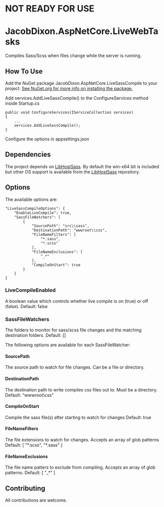 # NOT READY FOR USE
# JacobDixon.AspNetCore.LiveWebTasks
Compiles Sass/Scss when files change while the server is running.

## How To Use
Add the NuGet package JacobDixon.AspNetCore.LiveSassCompile to your project. [See NuGet.org for more info on installing the package.](https://www.nuget.org/packages/JacobDixon.AspNetCore.LiveSassCompile/)

Add services.AddLiveSassCompile() to the ConfigureServices method inside Startup.cs
```
public void ConfigureServices(IServiceCollection services)
{
    ...
    services.AddLiveSassCompile();
}
```

Configure the options in appsettings.json

## Dependencies

The project depends on [LibHostSass](https://github.com/Taritsyn/LibSassHost). By default the win-x64 bit is included but other OS support is available from the [LibHostSass](https://github.com/Taritsyn/LibSassHost) repository.

## Options

The available options are:
```
"LiveSassCompileOptions": {
    "EnableLiveCompile": true,
    "SassFileWatchers": [
        {
            "SourcePath": "src\\sass",
            "DestinationPath": "wwwroot\\css",
            "FileNameFilters": [
                "*.sass",
                "*.scss"
            ],
            "FileNameExclusions": [
                "_*"
            ],
            "CompileOnStart": true
        }
    ]
}
```

### LiveCompileEnabled
A boolean value which controls whether live compile is on (true) or off (false).
Default: false

### SassFileWatchers
The folders to monitor for sass/scss file changes and the matching destination folders.
Default: []

The following options are available for each SassFileWatcher:

#### SourcePath
The source path to watch for file changes. Can be a file or directory.

#### DestinationPath
The destination path to write compiles css files out to. Must be a directory.
Default: "wwwroot\css"

#### CompileOnStart
Compile the sass file(s) after starting to watch for changes
Default: true

#### FileNameFilters
The file extensions to watch for changes. 
Accepts an array of glob patterns
Default: \[ "\*.scss", "\*.sass" \]

#### FileNameExclusions
The file name patters to exclude from compiling. 
Accepts an array of glob patterns.
Default: \[ "_\*" \]

## Contributing

All contributions are welcome.
